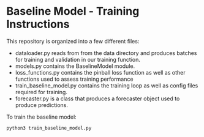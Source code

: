 # Baseline Model - Training Instructions

This repository is organized into a few different files:

- dataloader.py reads from from the data directory and produces batches for training and validation in our training function.
- models.py contains the BaselineModel module.
- loss_functions.py contains the pinball loss function as well as other functions used to assess training performance
- train_baseline_model.py contains the training loop as well as config files required for training.
- forecaster.py is a class that produces a forecaster object used to produce predictions.

To train the baseline model:

```bash
python3 train_baseline_model.py
```
